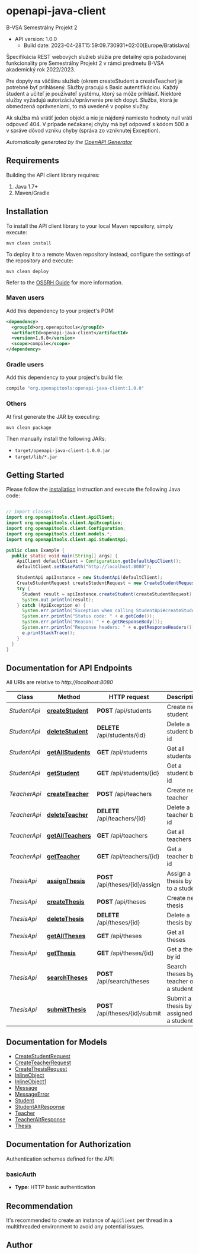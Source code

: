 # openapi-java-client

B-VSA Semestrálny Projekt 2
- API version: 1.0.0
  - Build date: 2023-04-28T15:59:09.730931+02:00[Europe/Bratislava]

Špecifikácia REST webových služieb slúžia pre detailný opis požadovanej funkcionality pre Semestrálny Projekt 2 
v rámci predmetu B-VSA akademický rok 2022/2023.

Pre dopyty na väčšinu služieb (okrem createStudent a createTeacher) je potrebné byť prihlásený. Služby pracujú s Basic
autentifikáciou. Každý študent a učiteľ je používateľ systému, ktorý sa môže prihlásiť.
Niektoré služby vyžadujú autorizáciu/oprávnenie pre ich dopyt. Služba, ktorá je obmedzená oprávneniami, to má uvedené
v popise služby.

Ak služba má vrátiť jeden objekt a nie je nájdený namiesto hodnoty null vráti odpoveď 404. V prípade nečakanej chyby
má byť odpoveď s kódom 500 a v správe dôvod vzniku chyby (správa zo vzniknutej Exception).



*Automatically generated by the [OpenAPI Generator](https://openapi-generator.tech)*


## Requirements

Building the API client library requires:
1. Java 1.7+
2. Maven/Gradle

## Installation

To install the API client library to your local Maven repository, simply execute:

```shell
mvn clean install
```

To deploy it to a remote Maven repository instead, configure the settings of the repository and execute:

```shell
mvn clean deploy
```

Refer to the [OSSRH Guide](http://central.sonatype.org/pages/ossrh-guide.html) for more information.

### Maven users

Add this dependency to your project's POM:

```xml
<dependency>
  <groupId>org.openapitools</groupId>
  <artifactId>openapi-java-client</artifactId>
  <version>1.0.0</version>
  <scope>compile</scope>
</dependency>
```

### Gradle users

Add this dependency to your project's build file:

```groovy
compile "org.openapitools:openapi-java-client:1.0.0"
```

### Others

At first generate the JAR by executing:

```shell
mvn clean package
```

Then manually install the following JARs:

* `target/openapi-java-client-1.0.0.jar`
* `target/lib/*.jar`

## Getting Started

Please follow the [installation](#installation) instruction and execute the following Java code:

```java

// Import classes:
import org.openapitools.client.ApiClient;
import org.openapitools.client.ApiException;
import org.openapitools.client.Configuration;
import org.openapitools.client.models.*;
import org.openapitools.client.api.StudentApi;

public class Example {
  public static void main(String[] args) {
    ApiClient defaultClient = Configuration.getDefaultApiClient();
    defaultClient.setBasePath("http://localhost:8080");

    StudentApi apiInstance = new StudentApi(defaultClient);
    CreateStudentRequest createStudentRequest = new CreateStudentRequest(); // CreateStudentRequest | 
    try {
      Student result = apiInstance.createStudent(createStudentRequest);
      System.out.println(result);
    } catch (ApiException e) {
      System.err.println("Exception when calling StudentApi#createStudent");
      System.err.println("Status code: " + e.getCode());
      System.err.println("Reason: " + e.getResponseBody());
      System.err.println("Response headers: " + e.getResponseHeaders());
      e.printStackTrace();
    }
  }
}

```

## Documentation for API Endpoints

All URIs are relative to *http://localhost:8080*

Class | Method | HTTP request | Description
------------ | ------------- | ------------- | -------------
*StudentApi* | [**createStudent**](docs/StudentApi.md#createStudent) | **POST** /api/students | Create new student
*StudentApi* | [**deleteStudent**](docs/StudentApi.md#deleteStudent) | **DELETE** /api/students/{id} | Delete a student by id
*StudentApi* | [**getAllStudents**](docs/StudentApi.md#getAllStudents) | **GET** /api/students | Get all students
*StudentApi* | [**getStudent**](docs/StudentApi.md#getStudent) | **GET** /api/students/{id} | Get a student by id
*TeacherApi* | [**createTeacher**](docs/TeacherApi.md#createTeacher) | **POST** /api/teachers | Create new teacher
*TeacherApi* | [**deleteTeacher**](docs/TeacherApi.md#deleteTeacher) | **DELETE** /api/teachers/{id} | Delete a teacher by id
*TeacherApi* | [**getAllTeachers**](docs/TeacherApi.md#getAllTeachers) | **GET** /api/teachers | Get all teachers
*TeacherApi* | [**getTeacher**](docs/TeacherApi.md#getTeacher) | **GET** /api/teachers/{id} | Get a teacher by id
*ThesisApi* | [**assignThesis**](docs/ThesisApi.md#assignThesis) | **POST** /api/theses/{id}/assign | Assign a thesis by id to a student
*ThesisApi* | [**createThesis**](docs/ThesisApi.md#createThesis) | **POST** /api/theses | Create new thesis
*ThesisApi* | [**deleteThesis**](docs/ThesisApi.md#deleteThesis) | **DELETE** /api/theses/{id} | Delete a thesis by id
*ThesisApi* | [**getAllTheses**](docs/ThesisApi.md#getAllTheses) | **GET** /api/theses | Get all theses
*ThesisApi* | [**getThesis**](docs/ThesisApi.md#getThesis) | **GET** /api/theses/{id} | Get a thesis by id
*ThesisApi* | [**searchTheses**](docs/ThesisApi.md#searchTheses) | **POST** /api/search/theses | Search theses by a teacher or a student
*ThesisApi* | [**submitThesis**](docs/ThesisApi.md#submitThesis) | **POST** /api/theses/{id}/submit | Submit a thesis by id assigned to a student


## Documentation for Models

 - [CreateStudentRequest](docs/CreateStudentRequest.md)
 - [CreateTeacherRequest](docs/CreateTeacherRequest.md)
 - [CreateThesisRequest](docs/CreateThesisRequest.md)
 - [InlineObject](docs/InlineObject.md)
 - [InlineObject1](docs/InlineObject1.md)
 - [Message](docs/Message.md)
 - [MessageError](docs/MessageError.md)
 - [Student](docs/Student.md)
 - [StudentAltResponse](docs/StudentAltResponse.md)
 - [Teacher](docs/Teacher.md)
 - [TeacherAltResponse](docs/TeacherAltResponse.md)
 - [Thesis](docs/Thesis.md)


## Documentation for Authorization

Authentication schemes defined for the API:
### basicAuth

- **Type**: HTTP basic authentication


## Recommendation

It's recommended to create an instance of `ApiClient` per thread in a multithreaded environment to avoid any potential issues.

## Author



